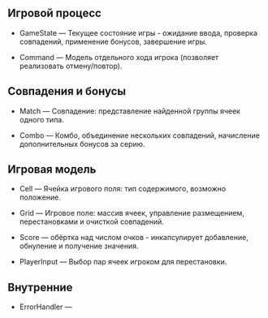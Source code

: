 ## Игровой процесс

- GameState — Текущее состояние игры - ожидание ввода, проверка совпадений, применение бонусов, завершение игры.

- Command — Модель отдельного хода игрока (позволяет реализовать отмену/повтор).

## Совпадения и бонусы
- Match — Совпадение: представление найденной группы ячеек одного типа.

- Combo — Комбо, объединение нескольких совпадений, начисление дополнительных бонусов за серию.

## Игровая модель
- Cell — Ячейка игрового поля: тип содержимого, возможно положение.

- Grid — Игровое поле: массив ячеек, управление размещением, перестановками и очисткой совпадений.

- Score — обёртка над числом очков - инкапсулирует добавление, обнуление и получение значения.

- PlayerInput — Выбор пар ячеек игроком для перестановки.

## Внутренние 
- ErrorHandler — 
